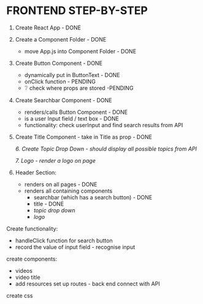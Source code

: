 # FRONTEND STEP-BY-STEP

1. Create React App - DONE
2. Create a Component Folder - DONE
   - move App.js into Component Folder - DONE
3. Create Button Component - DONE
   - dynamically put in ButtonText - DONE
   - onClick function - PENDING
   - ❔ check where props are stored -PENDING
4. Create Searchbar Component - DONE
   - renders/calls Button Component - DONE
   - is a user Input field / text box - DONE
   - functionality: check userInput and find search results from API
5. Create Title Component - take in Title as prop - DONE

   _6. Create Topic Drop Down_
   _- should display all possible topics from API_

   _7. Logo_
   _- render a logo on page_

6. Header Section:
   - renders on all pages - DONE
   - renders all containing components
     - searchbar (which has a search button) - DONE
     - title - DONE
     - *topic drop down*
     - *logo*

Create functionality:
- handleClick function for search button
- record the value of input field - recognise input

create components: 
  -  videos
  - video title
  - add resources
set up routes - back end
connect with API

create css
